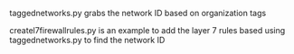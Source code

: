 taggednetworks.py grabs the network ID based on organization tags

createl7firewallrules.py is an example to add the layer 7 rules based using taggednetworks.py to find the network ID
